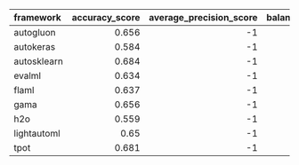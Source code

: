 | framework   |   accuracy_score |   average_precision_score |   balanced_accuracy_score |   cohen_kappa_score |   f1_score_macro |   f1_score_micro |   f1_score_weighted |   matthews_corrcoef |   precision_score |   recall_score |   roc_auc_score | training_time   | test_time   |
|:------------|-----------------:|--------------------------:|--------------------------:|--------------------:|-----------------:|-----------------:|--------------------:|--------------------:|------------------:|---------------:|----------------:|:----------------|:------------|
| autogluon   |            0.656 |                        -1 |                     0.321 |               0.447 |            0.318 |            0.656 |               0.637 |               0.449 |                -1 |             -1 |              -1 | 00:00:11        | 00:00:00    |
| autokeras   |            0.584 |                        -1 |                     0.305 |               0.335 |            0.314 |            0.584 |               0.575 |               0.336 |                -1 |             -1 |              -1 | 00:00:10        | 00:00:00    |
| autosklearn |            0.684 |                        -1 |                     0.338 |               0.489 |            0.339 |            0.684 |               0.664 |               0.492 |                -1 |             -1 |              -1 | 00:15:39        | 00:00:04    |
| evalml      |            0.634 |                        -1 |                     0.344 |               0.421 |            0.351 |            0.634 |               0.627 |               0.423 |                -1 |             -1 |              -1 | 00:10:02        | 00:00:00    |
| flaml       |            0.637 |                        -1 |                     0.329 |               0.423 |            0.342 |            0.637 |               0.628 |               0.424 |                -1 |             -1 |              -1 | 00:10:00        | 00:00:00    |
| gama        |            0.656 |                        -1 |                     0.327 |               0.445 |            0.328 |            0.656 |               0.639 |               0.448 |                -1 |             -1 |              -1 | 00:09:00        | 00:00:00    |
| h2o         |            0.559 |                        -1 |                     0.298 |               0.32  |            0.28  |            0.559 |               0.552 |               0.324 |                -1 |             -1 |              -1 | 00:10:05        | 00:00:00    |
| lightautoml |            0.65  |                        -1 |                     0.305 |               0.427 |            0.307 |            0.65  |               0.627 |               0.432 |                -1 |             -1 |              -1 | 00:01:44        | 00:00:00    |
| tpot        |            0.681 |                        -1 |                     0.331 |               0.485 |            0.333 |            0.681 |               0.663 |               0.488 |                -1 |             -1 |              -1 | 00:10:00        | 00:00:00    |